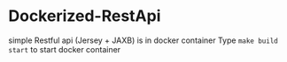 # Dockerized-RestApi
simple Restful api (Jersey + JAXB) is in docker container
Type `make build start` to start docker container

